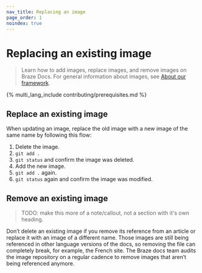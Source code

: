 ```yaml
---
nav_title: Replacing an image
page_order: 1
noindex: true
---
```


# Replacing an existing image

> Learn how to add images, replace images, and remove images on Braze Docs. For general information about images, see [About our framework]().

{% multi_lang_include contributing/prerequisites.md %}

## Replace an existing image

When updating an image, replace the old image with a new image of the same name by following this flow:

1. Delete the image.
2. `git add .`
3. `git status` and confirm the image was deleted.
4. Add the new image.
5. `git add .` again.
6. `git status` again and confirm the image was modified.

## Remove an existing image

> TODO: make this more of a note/callout, not a section with it's own heading.

Don’t delete an existing image if you remove its reference from an article or replace it with an image of a different name. Those images are still being referenced in other language versions of the docs, so removing the file can completely break, for example, the French site. The Braze docs team audits the image repository on a regular cadence to remove images that aren’t being referenced anymore.
